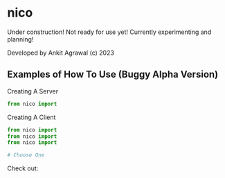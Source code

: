 # nico

Under construction! Not ready for use yet! Currently experimenting and planning!

Developed by Ankit Agrawal (c) 2023

## Examples of How To Use (Buggy Alpha Version)

Creating A Server

```python
from nico import 


```

Creating A Client
```python
from nico import
from nico import
from nico import

# Choose One

```

Check out:
